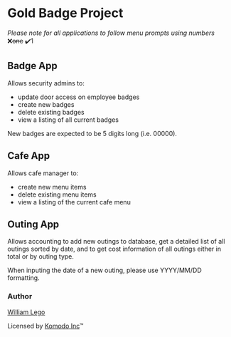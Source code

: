 
# Gold Badge Project

*Please note for all applications to follow menu prompts using numbers* ❌~~one~~ ✔️1

## Badge App

Allows security admins to: 
- update door access on employee badges
- create new badges
- delete existing badges
- view a listing of all current badges

New badges are expected to be 5 digits long (i.e. 00000).

## Cafe App

Allows cafe manager to: 
- create new menu items 
- delete existing menu items
- view a listing of the current cafe menu

## Outing App

Allows accounting to add new outings to database, get a detailed list of all outings sorted by date, and to get cost information of all outings either in total or by outing type.

When inputing the date of a new outing, please use YYYY/MM/DD formatting.




### Author

[William Lego](https://github.com/walego)


Licensed by [Komodo Inc](https://walego.github.io/SpatulaCity/)™
